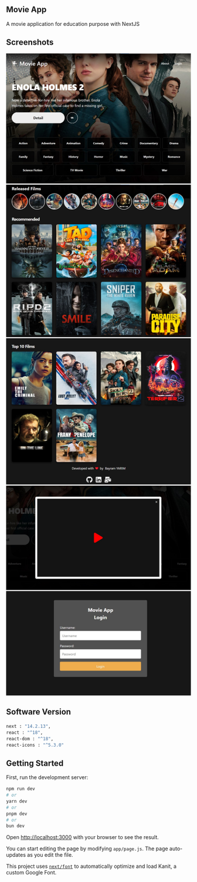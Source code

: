## Movie App
A movie application for education purpose with NextJS

## Screenshots
<img src="https://github.com/BayramYARIM/nextjs-movie-app/blob/main/screenshots/pw-background.jpg" >
<img src="https://github.com/BayramYARIM/nextjs-movie-app/blob/main/screenshots/pw-movie-state-cards.jpg">
<img src="https://github.com/BayramYARIM/nextjs-movie-app/blob/main/screenshots/pw-cards-footer.jpg">
<img src="https://github.com/BayramYARIM/nextjs-movie-app/blob/main/screenshots/pw-trailer-popup.jpg">
<img src="https://github.com/BayramYARIM/nextjs-movie-app/blob/main/screenshots/pw-login-page.jpg">

## Software Version
```bash
next : "14.2.13",
react : "^18",
react-dom : "^18",
react-icons : "^5.3.0"
```

## Getting Started

First, run the development server:

```bash
npm run dev
# or
yarn dev
# or
pnpm dev
# or
bun dev
```

Open [http://localhost:3000](http://localhost:3000) with your browser to see the result.

You can start editing the page by modifying `app/page.js`. The page auto-updates as you edit the file.

This project uses [`next/font`](https://nextjs.org/docs/basic-features/font-optimization) to automatically optimize and load Kanit, a custom Google Font.